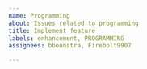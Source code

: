 ```yaml
---
name: Programming
about: Issues related to programming
title: Implement feature
labels: enhancement, PROGRAMMING
assignees: bboonstra, Firebolt9907

---
```



